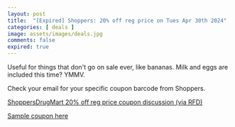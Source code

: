 ```yaml
---
layout: post
title:  "[Expired] Shoppers: 20% off reg price on Tues Apr 30th 2024"
categories: [ deals ]
image: assets/images/deals.jpg
comments: false
expired: true
---
```


Useful for things that don't go on sale ever, like bananas.  Milk and eggs are included this time? YMMV. 

Check your email for your specific coupon barcode from Shoppers.

[ShoppersDrugMart 20% off reg price coupon discussion (via RFD)](https://forums.redflagdeals.com/shoppers-drug-mart-friends-family-event-tuesday-april-30-20-off-store-2689322/)

[Sample coupon here](https://image.e.shoppersdrugmart.ca/lib/fe8213727c6d0d7574/m/1/a25e7d19-cfbc-48cf-a8a1-9c1a2e66c856.pdf)